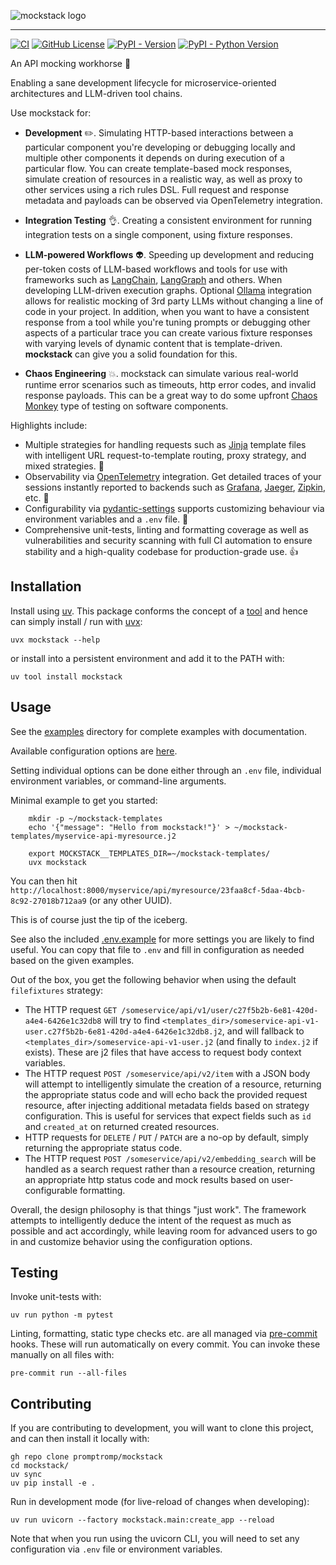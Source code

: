 ![mockstack logo](https://github.com/promptromp/mockstack/raw/main/docs/assets/mockstack.png)

--------------------------------------------------------------------------------


[![CI](https://github.com/promptromp/mockstack/actions/workflows/ci.yml/badge.svg)](https://github.com/promptromp/mockstack/actions/workflows/ci.yml)
[![GitHub License](https://img.shields.io/github/license/promptromp/mockstack)](https://github.com/promptromp/mockstack/blob/main/LICENSE)
[![PyPI - Version](https://img.shields.io/pypi/v/mockstack)](https://pypi.org/project/mockstack/)
[![PyPI - Python Version](https://img.shields.io/pypi/pyversions/mockstack)](https://pypi.org/project/mockstack/)


An API mocking workhorse :racehorse:

Enabling a sane development lifecycle for microservice-oriented architectures and LLM-driven tool chains.

Use mockstack for:

* **Development** :pencil2:. Simulating HTTP-based interactions between a particular component you're developing or debugging locally and multiple other components it depends on during execution of a particular flow. You can create template-based mock responses, simulate creation of resources in a realistic way, as well as proxy to other services using a rich rules DSL. Full request and response metadata and payloads can be observed via OpenTelemetry integration.

* **Integration Testing** :ok_hand:. Creating a consistent environment for running integration tests on a single component, using fixture responses.

* **LLM-powered Workflows** :alien:. Speeding up development and reducing per-token costs of LLM-based workflows and tools for use with frameworks such as [LangChain](https://python.langchain.com/docs/introduction/), [LangGraph](https://www.langchain.com/langgraph) and others. When developing LLM-driven execution graphs. Optional [Ollama](https://ollama.com/) integration allows for realistic mocking of 3rd party LLMs without changing a line of code in your project. In addition, when you want to have a consistent response from a tool while you're tuning prompts or debugging other aspects of a particular trace you can create various fixture responses with varying levels of dynamic content that is template-driven. **mockstack** can give you a solid foundation for this.

* **Chaos Engineering** :boom:. mockstack can simulate various real-world runtime error scenarios such as timeouts, http error codes, and invalid response payloads. This can be a great way to do some upfront [Chaos Monkey](https://github.com/Netflix/chaosmonkey) type of testing on software components.

Highlights include:

* Multiple strategies for handling requests such as [Jinja](https://jinja.palletsprojects.com/en/stable/) template files with intelligent URL request-to-template routing, proxy strategy, and mixed strategies. :game_die:
* Observability via [OpenTelemetry](https://opentelemetry.io/) integration. Get detailed traces of your sessions instantly reported to backends such as [Grafana](https://grafana.com/), [Jaeger](https://www.jaegertracing.io/), [Zipkin](https://zipkin.io/), etc. :eyes:
* Configurability via [pydantic-settings](https://docs.pydantic.dev/latest/concepts/pydantic_settings/) supports customizing behaviour via environment variables and a `.env` file. :flags:
* Comprehensive unit-tests, linting and formatting coverage as well as vulnerabilities and security scanning with full CI automation to ensure stability and a high-quality codebase for production-grade use. :+1:


## Installation

Install using [uv](https://docs.astral.sh/uv/). This package conforms the concept of a [tool](https://docs.astral.sh/uv/concepts/tools/) and hence can simply install / run with [uvx](https://docs.astral.sh/uv/guides/tools/):

    uvx mockstack --help

or install into a persistent environment and add it to the PATH with:

    uv tool install mockstack


## Usage

See the [examples](https://github.com/promptromp/mockstack/blob/main/examples/) directory for complete examples with documentation.

Available configuration options are [here](https://github.com/promptromp/mockstack/blob/main/mockstack/config.py).

Setting individual options can be done either through an `.env` file, individual environment variables, or command-line arguments.


Minimal example to get you started:

```shell
    mkdir -p ~/mockstack-templates
    echo '{"message": "Hello from mockstack!"}' > ~/mockstack-templates/myservice-api-myresource.j2

    export MOCKSTACK__TEMPLATES_DIR=~/mockstack-templates/
    uvx mockstack
```

You can then hit `http://localhost:8000/myservice/api/myresource/23faa8cf-5daa-4bcb-8c92-27018b712aa9` (or any other UUID).

This is of course just the tip of the iceberg.

See also the included [.env.example](https://github.com/promptromp/mockstack/blob/main/.env.example) for more settings you are likely to find useful. You can copy that file to `.env` and fill in configuration as needed based on the given examples.

Out of the box, you get the following behavior when using the default `filefixtures` strategy:

- The HTTP request `GET /someservice/api/v1/user/c27f5b2b-6e81-420d-a4e4-6426e1c32db8` will try to find `<templates_dir>/someservice-api-v1-user.c27f5b2b-6e81-420d-a4e4-6426e1c32db8.j2`,
  and will fallback to `<templates_dir>/someservice-api-v1-user.j2` (and finally to `index.j2` if exists). These are j2 files that have access to request body context variables.
- The HTTP request `POST /someservice/api/v2/item` with a JSON body will attempt to intelligently simulate the creation of a resource, returning the appropriate status code and will echo back the provided request resource, after injecting additional metadata fields based on strategy configuration. This is useful for services that expect fields such as `id` and `created_at` on returned created resources.
- HTTP requests for `DELETE` / `PUT` / `PATCH` are a no-op by default, simply returning the appropriate status code.
- The HTTP request `POST /someservice/api/v2/embedding_search` will be handled as a search request rather than a resource creation, returning an appropriate http status code and mock results based on user-configurable formatting.

Overall, the design philosophy is that things "just work". The framework attempts to intelligently deduce the intent of the request as much as possible and act accordingly,
while leaving room for advanced users to go in and customize behavior using the configuration options.


## Testing

Invoke unit-tests with:

    uv run python -m pytest

Linting, formatting, static type checks etc. are all managed via [pre-commit](https://pre-commit.com/) hooks. These will run automatically on every commit. You can invoke these manually on all files with:

    pre-commit run --all-files


## Contributing

If you are contributing to development, you will want to clone this project, and can then install it locally with:

    gh repo clone promptromp/mockstack
    cd mockstack/
    uv sync
    uv pip install -e .

Run in development mode (for live-reload of changes when developing):

    uv run uvicorn --factory mockstack.main:create_app --reload

Note that when you run using the uvicorn CLI, you will need to set any configuration via `.env` file or environment variables.
